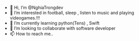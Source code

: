 - 👋 Hi, I’m @NghiaTrongdev
- 👀 I’m interested in football, sleep , listen to music and playing videogames.!!!
- 🌱 I’m currently learning python(Tens) , Swift
- 💞️ I’m looking to collaborate with software developer
- 📫 How to reach me..

<!---
NghiaTrongdev/NghiaTrongdev is a ✨ special ✨ repository because its `README.md` (this file) appears on your GitHub profile.
You can click the Preview link to take a look at your changes.
--->
